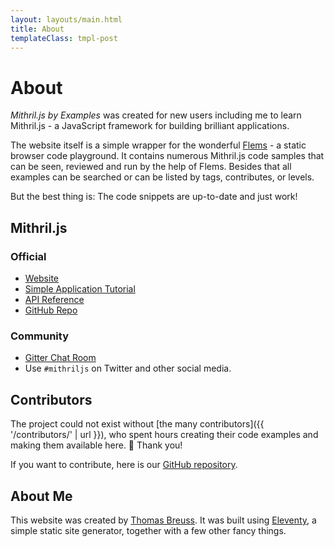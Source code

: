 ```yaml
---
layout: layouts/main.html
title: About
templateClass: tmpl-post
---
```


# About

*Mithril.js by Examples* was created for new users including me to learn Mithril.js - a JavaScript framework for building brilliant applications.

The website itself is a simple wrapper for the wonderful [Flems](https://flems.io) - a static browser code playground.
It contains numerous Mithril.js code samples that can be seen, reviewed and run by the help of Flems.
Besides that all examples can be searched or can be listed by tags, contributes, or levels.

But the best thing is: The code snippets are up-to-date and just work!


## Mithril.js

### Official

- [Website](https://mithril.js.org)
- [Simple Application Tutorial](https://mithril.js.org/simple-application.html)
- [API Reference](https://mithril.js.org/api.html)
- [GitHub Repo](https://github.com/MithrilJS/mithril.js)

### Community

- [Gitter Chat Room](https://gitter.im/mithriljs/mithril.js)
- Use `#mithriljs` on Twitter and other social media.

## Contributors

The project could not exist without [the many contributors]({{ '/contributors/' | url }}), who spent hours creating their code examples and making them available here. 🙏 Thank you!

If you want to contribute, here is our [GitHub repository](https://github.com/tbreuss/mithril-by-examples).

## About Me

This website was created by [Thomas Breuss](https://github.com/tbreuss).
It was built using [Eleventy](https://www.11ty.dev), a simple static site generator, together with a few other fancy things.
